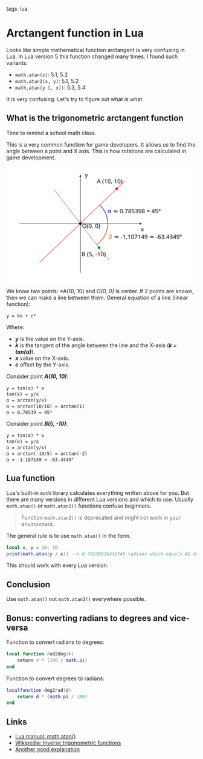 <!-- Description: math.atan and math.atan2 in Lua. Explanation of arctangent function and why it is inconsistent in different versions of Lua. -->

tags: lua

# Arctangent function in Lua

Looks like simple mathematical function arctangent is very confusing in Lua.
In Lua version 5 this function changed many times. I found such variants:

- `math.atan(x)`: 5.1, 5.2
- `math.atan2(x, y)`: 5.1, 5.2
- `math.atan(y [, x])`: 5.3, 5.4

It is very confusing. Let's try to figure out what is what.

## What is the trigonometric arctangent function

Time to remind a school math class.

This is a very common function for game developers. It allows us to find the
angle between a point and X axis. This is how rotations are calculated in
game development.

![Figure 01. Arctangent angles with arctangent](/assets/img/atan01.svg)

We know two points: *A(10, 10) and *O(0, 0)* is center. If 2 points are known, 
then we can make a line between them. General equation of a line
(linear function):

```text
y = kx + c*
```

Where:

- ***y*** is the value on the Y-axis.
- ***k*** is the tangent of the angle between the line and the X-axis
  (***k = tan(α)***). 
- ***x*** value on the X-axis.
- ***c*** offset by the Y-axis.

Consider point ***A(10, 10)***:

```text
y = tan(α) * x
tan(k) = y/x
α = arctan(y/x)
α = arctan(10/10) = arctan(1)
α ≈ 0.78539 = 45°
```

Consider point ***B(5, -10)***:

```text
y = tan(α) * x
tan(k) = y/x
α = arctan(y/x)
α = arctan(-10/5) = arctan(-2)
α ≈ -1.107149 ≈ -63.4349°
```
## Lua function

Lua's built-in `math` library calculates everything written above for you. But
there are many versions in different Lua versions and which to use.
Usually `math.atan()` or `math.atan2()` functions confuse beginners.

> Function `math.atan2()` is deprecated and might not work in your environment.

The general rule is to use `math.atan()` in the form. 

```lua
local x, y = 10, 10
print(math.atan(y / x)) --> 0.78539816339745 radians which equals 45 degrees
```

This should work with every Lua version.

## Conclusion

Use `math.atan()` not `math.atan2()` everywhere possible.

## Bonus: converting radians to degrees and vice-versa

Function to convert radians to degrees:

```lua
local function rad2deg(r)
	return r * (180 / math.pi)
end
```

Function to convert degrees to radians:

```lua
localfunction deg2rad(d)
	return d * (math.pi / 180)
end
```

## Links

- [Lua manual: math.atan()](https://www.lua.org/manual/5.4/manual.html#pdf-math.atan)
- [Wikipedia: Inverse trigonometric functions](https://en.wikipedia.org/wiki/Inverse_trigonometric_functions)
- [Another good explanation](https://www.omnicalculator.com/math/arctan)